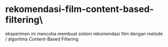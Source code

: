 # rekomendasi-film-content-based-filtering\

eksperimen ini mencoba membuat sistem rekomendasi film dengan metode / algoritma Content-Based Filtering
